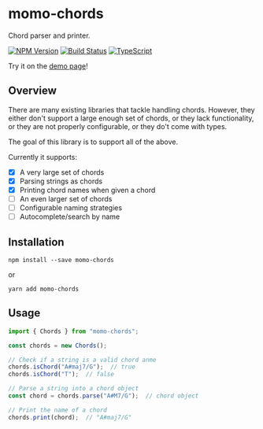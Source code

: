 # momo-chords

Chord parser and printer.

[![NPM Version](https://badge.fury.io/js/momo-chords.svg)](http://badge.fury.io/js/momo-chords)
[![Build Status](https://travis-ci.org/mdanka/momo-chords.svg)](https://travis-ci.org/mdanka/momo-chords) 
[![TypeScript](https://img.shields.io/badge/%3C%2F%3E-typescript-blue.svg)](http://www.typescriptlang.org/)

Try it on the [demo page](https://momo-chords.miklosdanka.com/)!

## Overview

There are many existing libraries that tackle handling chords. However, they either don't support a large enough set of chords, or they lack functionality, or they are not properly configurable, or they do't come with types.

The goal of this library is to support all of the above.

Currently it supports:

- [x] A very large set of chords
- [x] Parsing strings as chords
- [x] Printing chord names when given a chord
- [ ] An even larger set of chords
- [ ] Configurable naming strategies
- [ ] Autocomplete/search by name

## Installation

```Shell
npm install --save momo-chords
```

or

```Shell
yarn add momo-chords
```

## Usage

```TypeScript
import { Chords } from "momo-chords";

const chords = new Chords();

// Check if a string is a valid chord anme
chords.isChord("A#maj7/G");  // true
chords.isChord("T");  // false

// Parse a string into a chord object
const chord = chords.parse("A#M7/G");  // chord object

// Print the name of a chord
chords.print(chord);  // "A#maj7/G"
```
